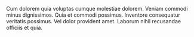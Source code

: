 Cum dolorem quia voluptas cumque molestiae dolorem. Veniam commodi minus dignissimos. Quia et commodi possimus. Inventore consequatur veritatis possimus. Vel dolor provident amet. Laborum nihil recusandae officiis et quia.